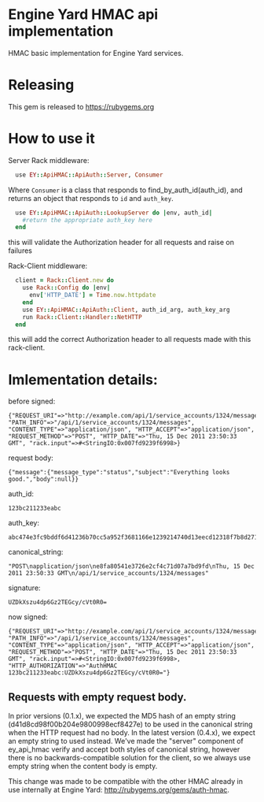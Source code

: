 # Engine Yard HMAC api implementation

HMAC basic implementation for Engine Yard services.

# Releasing

This gem is released to https://rubygems.org

# How to use it

Server Rack middleware:

```ruby
  use EY::ApiHMAC::ApiAuth::Server, Consumer
```

Where `Consumer` is a class that responds to find_by_auth_id(auth_id), and returns an object that responds to `id` and `auth_key`.

```ruby
  use EY::ApiHMAC::ApiAuth::LookupServer do |env, auth_id|
    #return the appropriate auth_key here
  end
```

this will validate the Authorization header for all requests and raise on failures

Rack-Client middleware:

```ruby
  client = Rack::Client.new do
    use Rack::Config do |env|
      env['HTTP_DATE'] = Time.now.httpdate
    end
    use EY::ApiHMAC::ApiAuth::Client, auth_id_arg, auth_key_arg
    run Rack::Client::Handler::NetHTTP
  end
```

this will add the correct Authorization header to all requests made with this rack-client.

# Imlementation details:

before signed:

    {"REQUEST_URI"=>"http://example.com/api/1/service_accounts/1324/messages", "PATH_INFO"=>"/api/1/service_accounts/1324/messages", "CONTENT_TYPE"=>"application/json", "HTTP_ACCEPT"=>"application/json", "REQUEST_METHOD"=>"POST", "HTTP_DATE"=>"Thu, 15 Dec 2011 23:50:33 GMT", "rack.input"=>#<StringIO:0x007fd9239f6998>}

request body:

    {"message":{"message_type":"status","subject":"Everything looks good.","body":null}}

auth_id:

    123bc211233eabc

auth_key:

    abc474e3fc9bddf6d41236b70cc5a952f3681166e1239214740d13eecd12318f7b8d27123b61eabc

canonical_string:

    "POST\napplication/json\ne8fa80541e3726e2cf4c71d07a7bd9fd\nThu, 15 Dec 2011 23:50:33 GMT\n/api/1/service_accounts/1324/messages"

signature:

    UZDkXszu4dp6Gz2TEGcy/cVt0R0=

now signed:

    {"REQUEST_URI"=>"http://example.com/api/1/service_accounts/1324/messages", "PATH_INFO"=>"/api/1/service_accounts/1324/messages", "CONTENT_TYPE"=>"application/json", "HTTP_ACCEPT"=>"application/json", "REQUEST_METHOD"=>"POST", "HTTP_DATE"=>"Thu, 15 Dec 2011 23:50:33 GMT", "rack.input"=>#<StringIO:0x007fd9239f6998>, "HTTP_AUTHORIZATION"=>"AuthHMAC 123bc211233eabc:UZDkXszu4dp6Gz2TEGcy/cVt0R0="}

## Requests with empty request body.

In prior versions (0.1.x), we expected the MD5 hash of an empty string (d41d8cd98f00b204e9800998ecf8427e) to be used in the canonical string when the HTTP request had no body.  In the latest version (0.4.x), we expect an empty string to used instead.  We've made the "server" component of ey_api_hmac verify and accept both styles of canonical string, however there is no backwards-compatible solution for the client, so we always use empty string when the content body is empty.

This change was made to be compatible with the other HMAC already in use internally at Engine Yard: http://rubygems.org/gems/auth-hmac.
